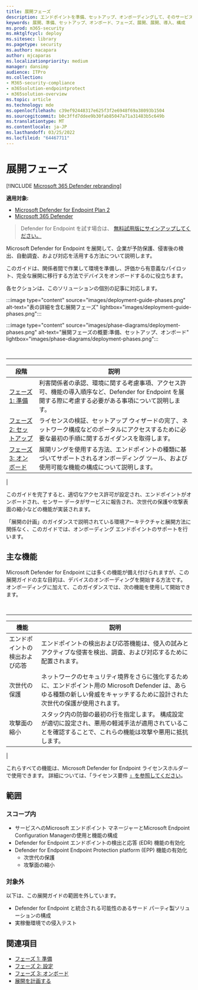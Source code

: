 ```yaml
---
title: 展開フェーズ
description: エンドポイントを準備、セットアップ、オンボーディングして、そのサービスに Microsoft Defender for Endpoint を展開する方法について説明します。
keywords: 展開、準備、セットアップ、オンボード、フェーズ、展開、展開、導入、構成
ms.prod: m365-security
ms.mktglfcycl: deploy
ms.sitesec: library
ms.pagetype: security
ms.author: macapara
author: mjcaparas
ms.localizationpriority: medium
manager: dansimp
audience: ITPro
ms.collection:
- M365-security-compliance
- m365solution-endpointprotect
- m365solution-overview
ms.topic: article
ms.technology: mde
ms.openlocfilehash: c39ef92448317e625f3f2e6948f69a38093b1504
ms.sourcegitcommit: b0c3ffd7ddee9b30fab85047a71a31483b5c649b
ms.translationtype: MT
ms.contentlocale: ja-JP
ms.lasthandoff: 03/25/2022
ms.locfileid: "64467711"
---
```

# <a name="deployment-phases"></a>展開フェーズ

[!INCLUDE [Microsoft 365 Defender rebranding](../../includes/microsoft-defender.md)]

**適用対象:**
- [Microsoft Defender for Endpoint Plan 2](https://go.microsoft.com/fwlink/p/?linkid=2154037)
- [Microsoft 365 Defender](https://go.microsoft.com/fwlink/?linkid=2118804)

> Defender for Endpoint を試す場合は、 [無料試用版にサインアップしてください。](https://signup.microsoft.com/create-account/signup?products=7f379fee-c4f9-4278-b0a1-e4c8c2fcdf7e&ru=https://aka.ms/MDEp2OpenTrial?ocid=docs-wdatp-assignaccess-abovefoldlink)

Microsoft Defender for Endpoint を展開して、企業が予防保護、侵害後の検出、自動調査、および対応を活用する方法について説明します。

このガイドは、関係者間で作業して環境を準備し、評価から有意義なパイロット、完全な展開に移行する方法でデバイスをオンボードするのに役立ちます。

各セクションは、このソリューションの個別の記事に対応します。

:::image type="content" source="images/deployment-guide-phases.png" alt-text="表の詳細を含む展開フェーズ" lightbox="images/deployment-guide-phases.png":::


:::image type="content" source="images/phase-diagrams/deployment-phases.png" alt-text="展開フェーズの概要:準備、セットアップ、オンボード" lightbox="images/phase-diagrams/deployment-phases.png":::

<br>

****

|段階|説明|
|---|---|
|[フェーズ 1: 準備](prepare-deployment.md)|利害関係者の承認、環境に関する考慮事項、アクセス許可、機能の導入順序など、Defender for Endpoint を展開する際に考慮する必要がある事項について説明します。|
|[フェーズ 2: セットアップ](production-deployment.md)|ライセンスの検証、セットアップ ウィザードの完了、ネットワーク構成などのポータルにアクセスするために必要な最初の手順に関するガイダンスを取得します。|
|[フェーズ 3: オンボード](onboarding.md)|展開リングを使用する方法、エンドポイントの種類に基づいてサポートされるオンボーディング ツール、および使用可能な機能の構成について説明します。|
|

このガイドを完了すると、適切なアクセス許可が設定され、エンドポイントがオンボードされ、センサー データがサービスに報告され、次世代の保護や攻撃表面の縮小などの機能が実装されます。

「展開の計画」のガイダンスで説明されている環境アーキテクチャと展開方法に[](deployment-strategy.md)関係なく、このガイドでは、オンボーディング エンドポイントのサポートを行います。

## <a name="key-capabilities"></a>主な機能

Microsoft Defender for Endpoint には多くの機能が備え付けられますが、この展開ガイドの主な目的は、デバイスのオンボーディングを開始する方法です。 オンボーディングに加えて、このガイダンスでは、次の機能を使用して開始できます。

<br>

****

|機能|説明|
|---|---|
|エンドポイントの検出および応答|エンドポイントの検出および応答機能は、侵入の試みとアクティブな侵害を検出、調査、および対応するために配置されます。|
|次世代の保護|ネットワークのセキュリティ境界をさらに強化するために、エンドポイント用の Microsoft Defender は、あらゆる種類の新しい脅威をキャッチするために設計された次世代の保護が使用されます。|
|攻撃面の縮小|スタック内の防御の最初の行を指定します。 構成設定が適切に設定され、悪用の軽減手法が適用されていることを確認することで、これらの機能は攻撃や悪用に抵抗します。|
|

これらすべての機能は、Microsoft Defender for Endpoint ライセンスホルダーで使用できます。 詳細については、「ライセンス要件 [」を参照してください](minimum-requirements.md#licensing-requirements)。

## <a name="scope"></a>範囲

### <a name="in-scope"></a>スコープ内

- サービスへのMicrosoft エンドポイント マネージャーとMicrosoft Endpoint Configuration Managerの使用と機能の構成
- Defender for Endpoint エンドポイントの検出と応答 (EDR) 機能の有効化
- Defender for Endpoint Endpoint Protection platform (EPP) 機能の有効化
  - 次世代の保護
  - 攻撃面の縮小

### <a name="out-of-scope"></a>対象外

以下は、この展開ガイドの範囲を外しています。

- Defender for Endpoint と統合される可能性のあるサード パーティ製ソリューションの構成
- 実稼働環境での侵入テスト

## <a name="see-also"></a>関連項目

- [フェーズ 1: 準備](prepare-deployment.md)
- [フェーズ 2: 設定](production-deployment.md)
- [フェーズ 3: オンボード](onboarding.md)
- [展開を計画する](deployment-strategy.md)
